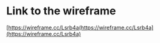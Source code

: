 # Link to the wireframe
[https://wireframe.cc/Lsrb4a(https://wireframe.cc/Lsrb4a](https://wireframe.cc/Lsrb4a)
